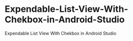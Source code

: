 # Expendable-List-View-With-Chekbox-in-Android-Studio
Expendable List View With Chekbox in Android Studio
